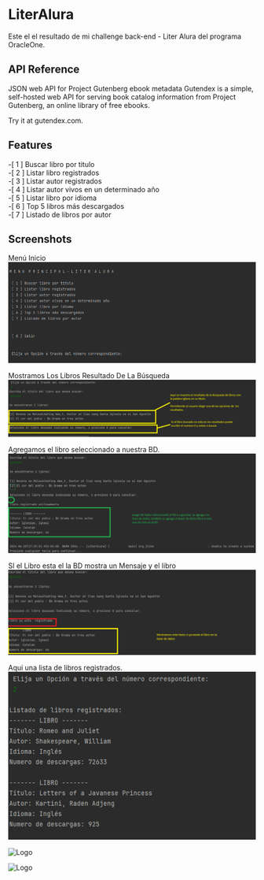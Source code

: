 
# LiterAlura

Este el el resultado de mi challenge back-end - Liter Alura del programa OracleOne.




## API Reference
 

JSON web API for Project Gutenberg ebook metadata
Gutendex is a simple, self-hosted web API for serving book catalog information from Project Gutenberg, an online library of free ebooks.

Try it at gutendex.com.
## Features
-[ 1 ] Buscar libro por titulo\
-[ 2 ] Listar libro registrados\
-[ 3 ] Listar autor registrados\
-[ 4 ] Listar autor vivos en un determinado año\
-[ 5 ] Listar libro por idioma\
-[ 6 ] Top 5 libros más descargados\
-[ 7 ] Listado de libros por autor


## Screenshots
Menú Inicio
![Menu Inicio](https://github.com/hmsjuan/LiterAlura/blob/main/capturas/MenuPrincipal.png?raw=true)

Mostramos Los Libros Resultado De La Búsqueda
![Menu Inicio](https://github.com/hmsjuan/LiterAlura/blob/main/capturas/ResultadosBusqueda.png?raw=true)

Agregamos el libro seleccionado a nuestra BD.
![Menu Inicio](https://github.com/hmsjuan/LiterAlura/blob/main/capturas/Agregando%20libro%20seleccionado.png?raw=true)

SI el Libro esta el la BD mostra un Mensaje y el libro
![Menu Inicio](https://github.com/hmsjuan/LiterAlura/blob/main/capturas/Libro%20Ya%20registrado.png?raw=true)

Aqui una lista de libros registrados.
![Menu Inicio](https://github.com/hmsjuan/LiterAlura/blob/main/capturas/Lista.png?raw=true)

 

![Logo](https://avatars.githubusercontent.com/u/157335145?v=4&size=64)

![Logo](https://images.crunchbase.com/image/upload/c_pad,h_170,w_170,f_auto,b_white,q_auto:eco,dpr_1/dibk1ba07iflqhldupuz)






